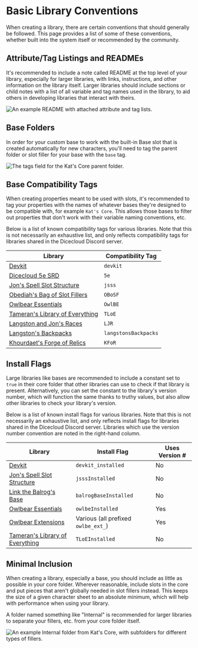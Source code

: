 # Basic Library Conventions

When creating a library, there are certain conventions that should generally be followed. This page provides a list of some of these conventions, whether built into the system itself or recommended by the community.

## Attribute/Tag Listings and READMEs

It's recommended to include a note called README at the top level of your library, especially for larger libraries, with links, instructions, and other information on the library itself. Larger libraries should include sections or child notes with a list of all variable and tag names used in the library, to aid others in developing libraries that interact with theirs.

![An example README with attached attribute and tag lists.](/dicecloud-v2-guide/assets/library-readme-structure.png)

## Base Folders

In order for your custom base to work with the built-in Base slot that is created automatically for new characters, you'll need to tag the parent folder or slot filler for your base with the `base` tag.

![The tags field for the Kat's Core parent folder.](/dicecloud-v2-guide/assets/base-tags.png)

## Base Compatibility Tags

When creating properties meant to be used with slots, it's recommended to tag your properties with the names of whatever bases they're designed to be compatible with, for example `Kat's Core`. This allows those bases to filter out properties that don't work with their variable naming conventions, etc.

Below is a list of known compatibility tags for various libraries. Note that this is not necessarily an exhaustive list, and only reflects compatibility tags for libraries shared in the Dicecloud Discord server.

| Library                                                                                 | Compatibility Tag    |
| --------------------------------------------------------------------------------------- | -------------------- |
| [Devkit](https://beta.dicecloud.com/library/zE7NkWeJ6zvFYTiie)                          | `devkit`             |
| [Dicecloud 5e SRD](https://beta.dicecloud.com/library/qkv8aptJH2fCXARcJ)                | `5e`                 |
| [Jon's Spell Slot Structure](https://beta.dicecloud.com/library/2wuq3G9FM9bJ4sdsu)      | `jsss`               |
| [Obediah's Bag of Slot Fillers](https://beta.dicecloud.com/library/8weFtT657czESN8bc)   | `OBoSF`              |
| [Owlbear Essentials](https://beta.dicecloud.com/library/cBiPuuN2wbrBp2tbg)              | `OwlBE`              |
| [Tameran's Library of Everything](https://beta.dicecloud.com/library/hYPp44b6DvkgZkL2o) | `TLoE`               |
| [Langston and Jon's Races](https://beta.dicecloud.com/library/nAX82dWJvjYaqRiQf)        | `LJR`                |
| [Langston's Backpacks](https://beta.dicecloud.com/library/zH9DBYk2PWCACCany)            | `langstonsBackpacks` |
| [Khourdaet's Forge of Relics](https://beta.dicecloud.com/library/6zSDbwmiQvfccRWdw)     | `KFoR`               |

## Install Flags

Large libraries like bases are recommended to include a constant set to `true` in their core folder that other libraries can use to check if that library is present. Alternatively, you can set the constant to the library's version number, which will function the same thanks to truthy values, but also allow other libraries to check your library's version.

Below is a list of known install flags for various libraries. Note that this is not necessarily an exhaustive list, and only reflects install flags for libraries shared in the Dicecloud Discord server. Libraries which use the version number convention are noted in the right-hand column.

| Library                                                                                 | Install Flag                        | Uses Version # |
| --------------------------------------------------------------------------------------- | ----------------------------------- | -------------- |
| [Devkit](https://beta.dicecloud.com/library/zE7NkWeJ6zvFYTiie)                          | `devkit_installed`                  | No             |
| [Jon's Spell Slot Structure](https://beta.dicecloud.com/library/2wuq3G9FM9bJ4sdsu)      | `jsssInstalled`                     | No             |
| [Link the Balrog's Base](https://beta.dicecloud.com/library/NMgBJwmFKjkxvM8HW)          | `balrogBaseInstalled`               | No             |
| [Owlbear Essentials](https://beta.dicecloud.com/library/cBiPuuN2wbrBp2tbg)              | `owlbeInstalled`                    | Yes            |
| [Owlbear Extensions](https://beta.dicecloud.com/library/mZjyNMxYNNaHRgpA2)              | Various (all prefixed `owlbe_ext_`) | Yes            |
| [Tameran's Library of Everything](https://beta.dicecloud.com/library/hYPp44b6DvkgZkL2o) | `TLoEInstalled`                     | No             |

## Minimal Inclusion

When creating a library, especially a base, you should include as little as possible in your core folder. Wherever reasonable, include slots in the core and put pieces that aren't globally needed in slot fillers instead. This keeps the size of a given character sheet to an absolute minimum, which will help with performance when using your library.

A folder named something like "Internal" is recommended for larger libraries to separate your fillers, etc. from your core folder itself.

![An example Internal folder from Kat's Core, with subfolders for different types of fillers.](/dicecloud-v2-guide/assets/library-internal.png)
